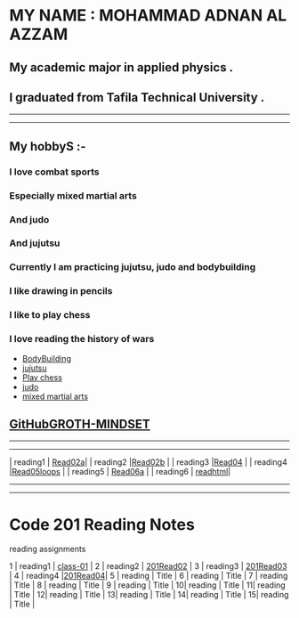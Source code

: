 #  MY NAME : MOHAMMAD ADNAN AL AZZAM 

## My academic major in applied physics .
## I graduated from Tafila Technical University .
_______________________________________________________________________________

______________________________________________________________________________
## My hobbyS :-

### I love combat sports
### Especially mixed martial arts
### And judo
### And jujutsu
### Currently I am practicing jujutsu, judo and bodybuilding
### I like drawing in pencils
### I like to play chess
### I love reading the history of wars


 * [BodyBuilding](https://www.menshealth.com/uk/building-muscle/a759236/complete-guide-to-bodybuilding/)
 * [jujutsu](https://www.youtube.com/watch?v=VUi06B8kP8U)
 * [Play chess](https://www.chess.com/play/online) 
 * [judo](https://www.youtube.com/watch?v=Zy7bRVk5hP0)
 * [mixed martial arts](https://www.youtube.com/watch?v=LWE79K2Ii-s)



## [GitHubGROTH-MINDSET](https://mohammad-adnan-alazzam.github.io/reading-notes/read1)
___________________________________________________________________________________
_______________________________________________________________________________________

| reading1 | [Read02a](https://mohammad-adnan-alazzam.github.io/reading-notes/Read02a)|
| reading2 |[Read02b](https://mohammad-adnan-alazzam.github.io/reading-notes/Read02b) |
| reading3 |[Read04](https://mohammad-adnan-alazzam.github.io/reading-notes/Read04) |
| reading4 |[Read05loops](https://mohammad-adnan-alazzam.github.io/reading-notes/Read05loops) |
| reading5 | [Read06a](https://mohammad-adnan-alazzam.github.io/reading-notes/Read06a) |
| reading6 | [readhtml](https://mohammad-adnan-alazzam.github.io/reading-notes/readhtml)|

______________________________________________________________________________________
_______________________________________________________________________________________________________________________________________________________________________________
# Code 201 Reading Notes 

reading assignments

1 | reading1 | [class-01](https://mohammad-adnan-alazzam.github.io/reading-notes/class-01) |
2 | reading2 | [201Read02](https://mohammad-adnan-alazzam.github.io/reading-notes/201Read02) |
3 | reading3 | [201Read03](https://mohammad-adnan-alazzam.github.io/reading-notes/201Read03) |
4 | reading4 |[201Read04](https://mohammad-adnan-alazzam.github.io/reading-notes/201Read04)|
5 | reading | Title |
6 | reading | Title |
7 | reading | Title |
8 | reading | Title |
9 | reading | Title |
10| reading | Title |
11| reading | Title |
12| reading | Title |
13| reading | Title |
14| reading | Title |
15| reading | Title |




